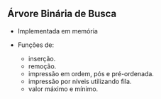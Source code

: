 ## Árvore Binária de Busca

- Implementada em memória

- Funções de:
  - inserção.
  - remoção.
  - impressão em ordem, pós e pré-ordenada.
  - impressão por níveis utilizando fila.
  - valor máximo e mínimo.

